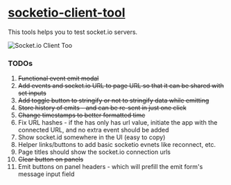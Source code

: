 # [socketio-client-tool](http://amritb.github.io/socketio-client-tool/)
This tools helps you to test socket.io servers.

<img src="http://amritb.github.io/socketio-client-tool/screenshot.png" alt="Socket.io Client Too"></img>

### TODOs
1. ~~Functional event emit modal~~
1. ~~Add events and socket.io URL to page URL so that it can be shared with set inputs~~
1. ~~Add toggle button to stringify or not to stringify data while emitting~~
1. ~~Store history of emits - and can be re-sent in just one click~~
1. ~~Change timestamps to better formatted time~~
1. Fix URL hashes - if the has only has url value, initiate the app with the connected URL, and no extra event should be added
1. Show socket.id somewhere in the UI (easy to copy)
1. Helper links/buttons to add basic socketio evnets like reconnect, etc.
1. Page titles should show the socket.io connection urls
1. ~~Clear button on panels~~
1. Emit buttons on panel headers - which will prefill the emit form's message input field

